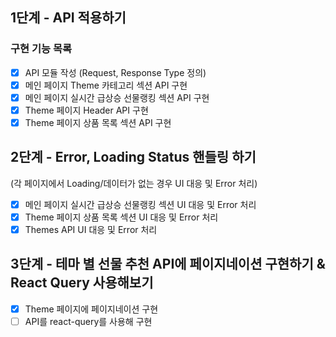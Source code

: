 ## 1단계 - API 적용하기

### 구현 기능 목록

- [x] API 모듈 작성 (Request, Response Type 정의)
- [x] 메인 페이지 Theme 카테고리 섹션 API 구현
- [x] 메인 페이지 실시간 급상승 선물랭킹 섹션 API 구현
- [x] Theme 페이지 Header API 구현
- [x] Theme 페이지 상품 목록 섹션 API 구현

## 2단계 - Error, Loading Status 핸들링 하기

(각 페이지에서 Loading/데이터가 없는 경우 UI 대응 및 Error 처리)

- [x] 메인 페이지 실시간 급상승 선물랭킹 섹션 UI 대응 및 Error 처리
- [x] Theme 페이지 상품 목록 섹션 UI 대응 및 Error 처리
- [x] Themes API UI 대응 및 Error 처리

## 3단계 - 테마 별 선물 추천 API에 페이지네이션 구현하기 & React Query 사용해보기

- [x] Theme 페이지에 페이지네이션 구현
- [ ] API를 react-query를 사용해 구현

